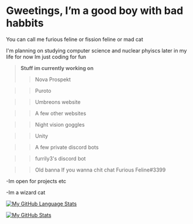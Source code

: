 # Gweetings, I’m a good boy with bad habbits

You can call me furious feline or fission feline or mad cat 

I'm planning on studying computer science and nuclear phyiscs later in my life for now Im just coding for fun

> **Stuff im currently working on**
> > Nova Prospekt 

> > Puroto 

> > Umbreons website 

> > A few other websites
 
> > Night vision goggles

> > Unity 

> > A few private discord bots

> > furrily3's discord bot

> > Old banna
If you wanna chit chat Furious Feline#3399
 
-Im open for projects etc 
 
-Im a wizard cat</h2> <br>

 [![My GitHub Language Stats](https://github-readme-stats.vercel.app/api/top-langs/?username=FissionFeline&langs_count=5&theme=tokyonight)]()


[![My GitHub Stats](https://github-readme-stats.vercel.app/api/?username=FissionFeline&count_private=true&theme=tokyonight&showicons=true)]()















<!---
FissionFeline/FissionFeline is a ✨ special ✨ repository because its `README.md` (this file) appears on your GitHub profile.
You can click the Preview link to take a look at your changes.
--->
